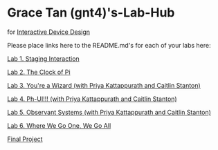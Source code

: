 # Grace Tan (gnt4)'s-Lab-Hub
for [Interactive Device Design](https://github.com/FAR-Lab/Developing-and-Designing-Interactive-Devices/)

Please place links here to the README.md's for each of your labs here:

[Lab 1. Staging Interaction](Lab%201/)

[Lab 2. The Clock of Pi](Lab%202/)

[Lab 3. You're a Wizard (with Priya Kattappurath and Caitlin Stanton)](https://github.com/caitlinstanton/Interactive-Lab-Hub/tree/Spring2021/Lab%203)

[Lab 4. Ph-UI!!! (with Priya Kattappurath and Caitlin Stanton)](https://github.com/caitlinstanton/Interactive-Lab-Hub/tree/Spring2021/Lab%204)

[Lab 5. Observant Systems (with Priya Kattappurath and Caitlin Stanton)](https://github.com/caitlinstanton/Interactive-Lab-Hub/tree/Spring2021/Lab%205)

[Lab 6. Where We Go One, We Go All](Lab%206/)

[Final Project](Final%20Project/)